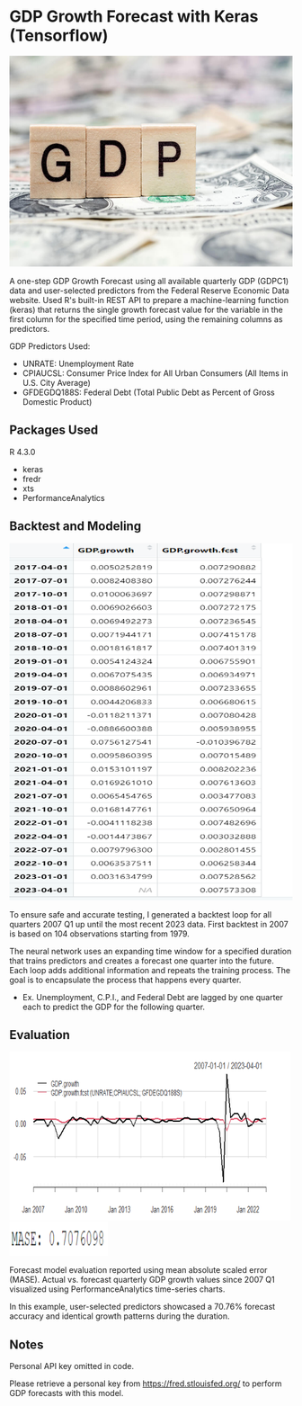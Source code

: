 # GDP Growth Forecast with Keras (Tensorflow)

<img src="Screenshots/gdp.jpg" width="650" height="375" />

A one-step GDP Growth Forecast using all available quarterly GDP (GDPC1) data and user-selected predictors from the Federal Reserve Economic Data website. 
Used R's built-in REST API to prepare a machine-learning function (keras) that returns the single growth forecast value for the variable in the first column 
for the specified time period, using the remaining columns as predictors.

GDP Predictors Used:
- UNRATE: Unemployment Rate
- CPIAUCSL: Consumer Price Index for All Urban Consumers (All Items in U.S. City Average)
- GFDEGDQ188S: Federal Debt (Total Public Debt as Percent of Gross Domestic Product)

## Packages Used 
R 4.3.0
- keras
- fredr
- xts
- PerformanceAnalytics

## Backtest and Modeling
<img src="Screenshots/Screenshot 2023-06-25 182005.png" width="550" height="635" />

To ensure safe and accurate testing, I generated a backtest loop for all quarters 2007 Q1 up until the most recent 2023 data. First
backtest in 2007 is based on 104 observations starting from 1979. 

The neural network uses an expanding time window for a specified duration that trains predictors and creates a forecast one
quarter into the future. Each loop adds additional information and repeats the training process. The goal is to encapsulate 
the process that happens every quarter. 
- Ex. Unemployment, C.P.I., and Federal Debt are lagged by one quarter each to predict the GDP for the following quarter. 

## Evaluation 
<img src="Screenshots/Forecast.png" width="500" height="300" />
<img src="Screenshots/mase.png" width="175" height="60" />

Forecast model evaluation reported using mean absolute scaled error (MASE). Actual vs. forecast quarterly GDP growth values
since 2007 Q1 visualized using PerformanceAnalytics time-series charts.

In this example, user-selected predictors showcased a 70.76% forecast accuracy and identical growth 
patterns during the duration.

## Notes
Personal API key omitted in code. 

Please retrieve a personal key from https://fred.stlouisfed.org/ to perform GDP forecasts with this model.
  
